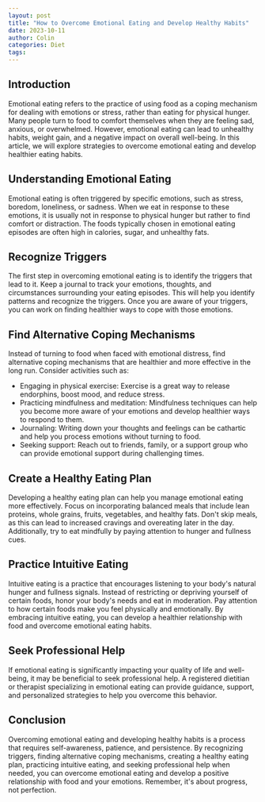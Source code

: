 ```yaml
---
layout: post
title: "How to Overcome Emotional Eating and Develop Healthy Habits"
date: 2023-10-11
author: Colin
categories: Diet
tags: 
---
```


## Introduction

Emotional eating refers to the practice of using food as a coping mechanism for dealing with emotions or stress, rather than eating for physical hunger. Many people turn to food to comfort themselves when they are feeling sad, anxious, or overwhelmed. However, emotional eating can lead to unhealthy habits, weight gain, and a negative impact on overall well-being. In this article, we will explore strategies to overcome emotional eating and develop healthier eating habits.

## Understanding Emotional Eating

Emotional eating is often triggered by specific emotions, such as stress, boredom, loneliness, or sadness. When we eat in response to these emotions, it is usually not in response to physical hunger but rather to find comfort or distraction. The foods typically chosen in emotional eating episodes are often high in calories, sugar, and unhealthy fats.

## Recognize Triggers

The first step in overcoming emotional eating is to identify the triggers that lead to it. Keep a journal to track your emotions, thoughts, and circumstances surrounding your eating episodes. This will help you identify patterns and recognize the triggers. Once you are aware of your triggers, you can work on finding healthier ways to cope with those emotions.

## Find Alternative Coping Mechanisms

Instead of turning to food when faced with emotional distress, find alternative coping mechanisms that are healthier and more effective in the long run. Consider activities such as:

- Engaging in physical exercise: Exercise is a great way to release endorphins, boost mood, and reduce stress.
- Practicing mindfulness and meditation: Mindfulness techniques can help you become more aware of your emotions and develop healthier ways to respond to them.
- Journaling: Writing down your thoughts and feelings can be cathartic and help you process emotions without turning to food.
- Seeking support: Reach out to friends, family, or a support group who can provide emotional support during challenging times.

## Create a Healthy Eating Plan

Developing a healthy eating plan can help you manage emotional eating more effectively. Focus on incorporating balanced meals that include lean proteins, whole grains, fruits, vegetables, and healthy fats. Don't skip meals, as this can lead to increased cravings and overeating later in the day. Additionally, try to eat mindfully by paying attention to hunger and fullness cues.

## Practice Intuitive Eating

Intuitive eating is a practice that encourages listening to your body's natural hunger and fullness signals. Instead of restricting or depriving yourself of certain foods, honor your body's needs and eat in moderation. Pay attention to how certain foods make you feel physically and emotionally. By embracing intuitive eating, you can develop a healthier relationship with food and overcome emotional eating habits.

## Seek Professional Help

If emotional eating is significantly impacting your quality of life and well-being, it may be beneficial to seek professional help. A registered dietitian or therapist specializing in emotional eating can provide guidance, support, and personalized strategies to help you overcome this behavior.

## Conclusion

Overcoming emotional eating and developing healthy habits is a process that requires self-awareness, patience, and persistence. By recognizing triggers, finding alternative coping mechanisms, creating a healthy eating plan, practicing intuitive eating, and seeking professional help when needed, you can overcome emotional eating and develop a positive relationship with food and your emotions. Remember, it's about progress, not perfection.